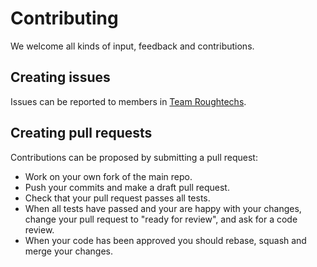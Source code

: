 # Contributing

We welcome all kinds of input, feedback and contributions.

## Creating issues
Issues can be reported to members in [Team Roughtechs](https://github.com/equinor/team-roughtechs).

## Creating pull requests
Contributions can be proposed by submitting a pull request:

- Work on your own fork of the main repo.
- Push your commits and make a draft pull request.
- Check that your pull request passes all tests.
- When all tests have passed and your are happy with your changes, change your pull request to "ready for review", and ask for a code review.
- When your code has been approved you should rebase, squash and merge your changes.